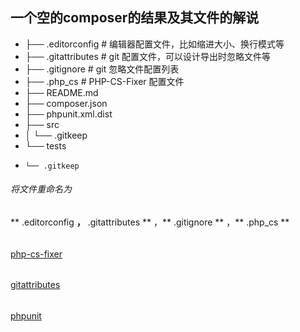 ## 一个空的composer的结果及其文件的解说

* ├── .editorconfig      # 编辑器配置文件，比如缩进大小、换行模式等
* ├── .gitattributes     # git 配置文件，可以设计导出时忽略文件等
* ├── .gitignore         # git 忽略文件配置列表
* ├── .php_cs            # PHP-CS-Fixer 配置文件
* ├── README.md    
* ├── composer.json
* ├── phpunit.xml.dist
* ├── src
* │   └── .gitkeep
* └── tests
*     └── .gitkeep

######	将文件重命名为
######
** .editorconfig **，** .gitattributes ** ，** .gitignore ** ，** .php_cs ** 
######
[php-cs-fixer](https://github.com/FriendsOfPHP/PHP-CS-Fixer )
######
[gitattributes](https://git-scm.com/book/zh/v1/%E8%87%AA%E5%AE%9A%E4%B9%89-Git-Git%E5%B1%9E%E6%80%A7)
######
[phpunit](https://phpunit.de/)
